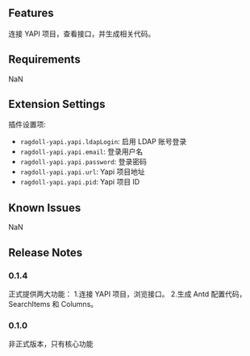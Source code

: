 ## Features

连接 YAPI 项目，查看接口，并生成相关代码。

## Requirements

NaN

## Extension Settings

插件设置项:

- `ragdoll-yapi.yapi.ldapLogin`: 启用 LDAP 账号登录
- `ragdoll-yapi.yapi.email`: 登录用户名
- `ragdoll-yapi.yapi.password`: 登录密码
- `ragdoll-yapi.yapi.url`: Yapi 项目地址
- `ragdoll-yapi.yapi.pid`: Yapi 项目 ID

## Known Issues

NaN

## Release Notes
### 0.1.4
正式提供两大功能：
1.连接 YAPI 项目，浏览接口。
2.生成 Antd 配置代码，SearchItems 和 Columns。

### 0.1.0

非正式版本，只有核心功能
